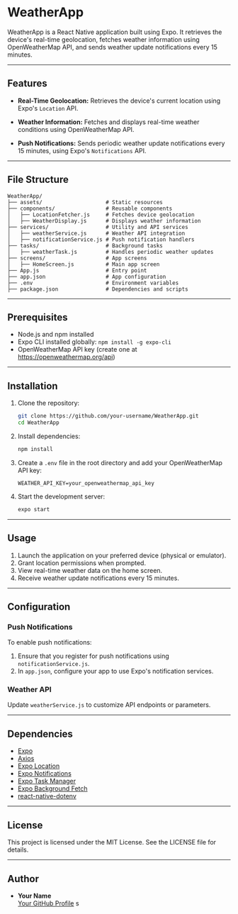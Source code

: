 # WeatherApp

WeatherApp is a React Native application built using Expo. It retrieves the device's real-time geolocation, fetches weather information using OpenWeatherMap API, and sends weather update notifications every 15 minutes.

---

## Features

- **Real-Time Geolocation:**
  Retrieves the device's current location using Expo's `Location` API.

- **Weather Information:**
  Fetches and displays real-time weather conditions using OpenWeatherMap API.

- **Push Notifications:**
  Sends periodic weather update notifications every 15 minutes, using Expo's `Notifications` API.

---

## File Structure

```plaintext
WeatherApp/
├── assets/                    # Static resources
├── components/                # Reusable components
│   ├── LocationFetcher.js     # Fetches device geolocation
│   ├── WeatherDisplay.js      # Displays weather information
├── services/                  # Utility and API services
│   ├── weatherService.js      # Weather API integration
│   ├── notificationService.js # Push notification handlers
├── tasks/                     # Background tasks
│   ├── weatherTask.js         # Handles periodic weather updates
├── screens/                   # App screens
│   ├── HomeScreen.js          # Main app screen
├── App.js                     # Entry point
├── app.json                   # App configuration
├── .env                       # Environment variables
├── package.json               # Dependencies and scripts
```

---

## Prerequisites

- Node.js and npm installed
- Expo CLI installed globally: `npm install -g expo-cli`
- OpenWeatherMap API key (create one at https://openweathermap.org/api)

---

## Installation

1. Clone the repository:

   ```bash
   git clone https://github.com/your-username/WeatherApp.git
   cd WeatherApp
   ```

2. Install dependencies:

   ```bash
   npm install
   ```

3. Create a `.env` file in the root directory and add your OpenWeatherMap API key:

   ```plaintext
   WEATHER_API_KEY=your_openweathermap_api_key
   ```

4. Start the development server:
   ```bash
   expo start
   ```

---

## Usage

1. Launch the application on your preferred device (physical or emulator).
2. Grant location permissions when prompted.
3. View real-time weather data on the home screen.
4. Receive weather update notifications every 15 minutes.

---

## Configuration

### Push Notifications

To enable push notifications:

1. Ensure that you register for push notifications using `notificationService.js`.
2. In `app.json`, configure your app to use Expo's notification services.

### Weather API

Update `weatherService.js` to customize API endpoints or parameters.

---

## Dependencies

- [Expo](https://expo.dev/)
- [Axios](https://axios-http.com/)
- [Expo Location](https://docs.expo.dev/versions/latest/sdk/location/)
- [Expo Notifications](https://docs.expo.dev/versions/latest/sdk/notifications/)
- [Expo Task Manager](https://docs.expo.dev/versions/latest/sdk/task-manager/)
- [Expo Background Fetch](https://docs.expo.dev/versions/latest/sdk/background-fetch/)
- [react-native-dotenv](https://github.com/goatandsheep/react-native-dotenv)

---

## License

This project is licensed under the MIT License. See the LICENSE file for details.

---

## Author

- **Your Name**  
   [Your GitHub Profile](https://github.com/your-username/)
  s
